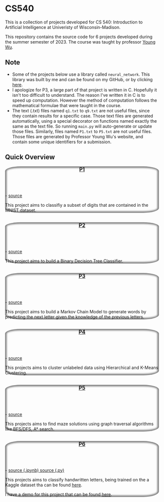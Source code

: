 # CS540

This is a collection of projects developed for CS 540: Introduction to Artificial Intelligence at Univeristy of Wisconsin-Madison.

This repository contains the source code for 6 projects developed during the summer semester of 2023. The course was taught by professor [Young Wu](https://pages.cs.wisc.edu/~yw/).

## Note
- Some of the projects below use a library called `neural_network`. This library was built by me and can be found on my GitHub, or by clicking [here](https://github.com/mkpro118/neural_network).
- I apologize for P3, a large part of that project is written in C. Hopefully it isn't too difficult to understand. The reason I've written it in C is to speed up computation. However the method of computation follows the mathematical formulae that were taught in the course.
- The text (.txt) files named `q1.txt` to `q9.txt` are not useful files, since they contain results for a specific case. Those text files are generated automatically, using a special decorator on functions named exactly the same as the text file. So running `main.py` will auto-generate or update those files. Similarly, files named `P1.txt` to `P5.txt` are not useful files. Those files are generated by Professor Young Wu's website, and contain some unique identifiers for a submission.

## Quick Overview
<section style="border-radius: 10%; box-shadow: inset 0px 0px 5px 5px grey;">
  <header style="font-size: 120%; font-weight: bolder; text-decoration: underline;">
    P1
  </header> - 
  <a target="_blank" href="https://github.com/mkpro118/CS540/blob/23a071a95f09a8e3c85726e5aeade23ec64febb9/P1/main.py">
    source
  </a>
  <p>
    This project aims to classifiy a subset of digits that are contained in the MNIST dataset.
  </p>
</section>
<br>
<section style="border-radius: 10%; box-shadow: inset 0px 0px 5px 5px grey;">
  <header style="font-size: 120%; font-weight: bolder; text-decoration: underline;">
    P2
  </header> - 
  <a target="_blank" href="https://github.com/mkpro118/CS540/blob/23a071a95f09a8e3c85726e5aeade23ec64febb9/P2/main.py">
    source
  </a>
  <p>
    This project aims to build a Binary Decision Tree Classifier.
  </p>
</section>
<br>
<section style="border-radius: 10%; box-shadow: inset 0px 0px 5px 5px grey;">
  <header style="font-size: 120%; font-weight: bolder; text-decoration: underline;">
    P3
  </header> - 
  <a target="_blank" href="https://github.com/mkpro118/CS540/blob/23a071a95f09a8e3c85726e5aeade23ec64febb9/P3/main.py">
    source
  </a>
  <p>
    This project aims to build a Markov Chain Model to generate words by predicting the next letter given the knowledge of the previous letters.
  </p>
</section>
<br>
<section style="border-radius: 10%; box-shadow: inset 0px 0px 5px 5px grey;">
  <header style="font-size: 120%; font-weight: bolder; text-decoration: underline;">
    P4
  </header> - 
  <a target="_blank" href="https://github.com/mkpro118/CS540/blob/23a071a95f09a8e3c85726e5aeade23ec64febb9/P4/main.py">
    source
  </a>
  <p>
    This projects aims to cluster unlabeled data using Hierarchical and K-Means Clustering.
  </p>
</section>
<br>
<section style="border-radius: 10%; box-shadow: inset 0px 0px 5px 5px grey;">
  <header style="font-size: 120%; font-weight: bolder; text-decoration: underline;">
    P5
  </header> - 
  <a target="_blank" href="https://github.com/mkpro118/CS540/blob/23a071a95f09a8e3c85726e5aeade23ec64febb9/P5/main.py">
    source
  </a>
  <p>
    This projects aims to find maze solutions using graph traversal algorithms like BFS/DFS, A* search.
  </p>
</section>
<br>
<section style="border-radius: 10%; box-shadow: inset 0px 0px 5px 5px grey;">
  <header style="font-size: 120%; font-weight: bolder; text-decoration: underline;">
    P6
  </header> - 
  <a target="_blank" href="https://github.com/mkpro118/CS540/blob/23a071a95f09a8e3c85726e5aeade23ec64febb9/P6/HandwrittenLetters.ipynb">
    source (.ipynb)
  </a>
  <a target="_blank" href="https://github.com/mkpro118/CS540/blob/23a071a95f09a8e3c85726e5aeade23ec64febb9/P6/HandwrittenLetters.py">
    source (.py)
  </a>
  <p>
    This projects aims to classify handwritten letters, being trained on the a Kaggle dataset tha can be found <a target="_blank" href="https://www.kaggle.com/datasets/ashishguptajiit/handwritten-az">here</a>.
    <p>
      I have a demo for this project that can be found <a target="_blank" href="https://mkpro118.github.io/AI%20Demo/HandwrittenLettersClassifier/">here</a>.
    </p>
  </p>
</section>
